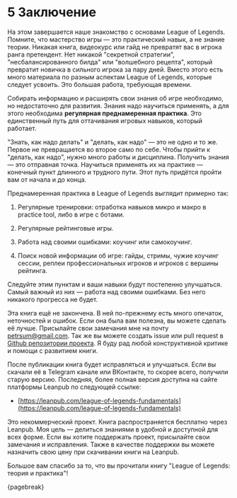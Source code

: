 # 5 Заключение

На этом завершается наше знакомство с основами League of Legends. Помните, что мастерство игры — это практический навык, а не знание теории. Никакая книга, видеокурс или гайд не превратят вас в игрока ранга претендент. Нет никакой "секретной стратегии", "несбалансированного билда" или "волшебного рецепта", который превратит новичка в сильного игрока за пару дней. Вместо этого есть много материала по разным аспектам League of Legends, которые следует усвоить. Это большая работа, требующая времени.

Собирать информацию и расширять свои знания об игре необходимо, но недостаточно для развития. Знания надо научиться применять, а для этого необходима **регулярная преднамеренная практика**. Это единственный путь для оттачивания игровых навыков, который работает.

"Знать, как надо делать" и "делать, как надо" — это не одно и то же. Первое не превращается во второе само по себе. Чтобы прийти к "делать, как надо", нужно много работы и дисциплина. Получить знания — это отправная точка. Научиться применять их на практике — конечный пункт длинного и трудного пути. Этот путь придётся пройти вам от начала и до конца.

Преднамеренная практика в League of Legends выглядит примерно так:

1. Регулярные тренировки: отработка навыков микро и макро в practice tool, либо в игре с ботами.

2. Регулярные рейтинговые игры.

3. Работа над своими ошибками: коучинг или самокоучинг.

4. Поиск новой информации об игре: гайды, стримы, чужие коучинг сессии, реплеи профессиональных игроков и игроков с вершины рейтинга.

Следуйте этим пунктам и ваши навыки будут постепенно улучшаться. Самый важный из них — работа над своими ошибками. Без него никакого прогресса не будет.

Эта книга ещё не закончена. В ней по-прежнему есть много опечаток, неточностей и ошибок. Если она была вам полезна, вы можете сделать её лучше. Присылайте свои замечания мне на почту [petrsum@gmail.com](mailto:petrsum@gmail.com). Так же вы можете создать issue или pull request в [Github репозитории проекта](https://github.com/ellysh/league-of-legends-fundamentals). Я буду рад любой конструктивной критике и помощи с развитием книги.

После публикации книга будет исправляться и улучшаться. Если вы скачали её в Telegram канале или ВКонтакте, то скорее всего, получили старую версию. Последняя, более полная версия доступна на сайте платформы Leanpub по следующей ссылке:

* [https://leanpub.com/league-of-legends-fundamentals](https://leanpub.com/league-of-legends-fundamentals)

Это некоммерческий проект. Книга распространяется бесплатно через Leanpub. Моя цель — делиться знаниями в удобной и доступной для всех форме. Если вы хотите поддержать проект, присылайте свои замечания и исправления. Также в качестве поддержки вы можете назначить свою цену при скачивании книги на Leanpub.

Большое вам спасибо за то, что вы прочитали книгу "League of Legends: теория и практика"!

{pagebreak}